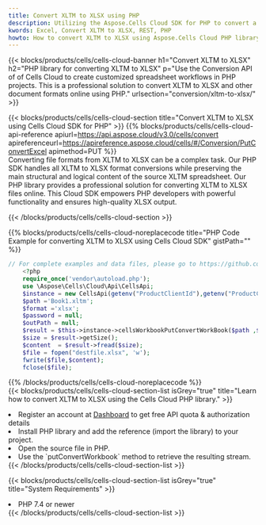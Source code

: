 ```yaml
---
title: Convert XLTM to XLSX using PHP 
description: Utilizing the Aspose.Cells Cloud SDK for PHP to convert a XLTM format file to a XLSX format file. 
kwords: Excel, Convert XLTM to XLSX, REST, PHP
howto: How to convert XLTM to XLSX using Aspose.Cells Cloud PHP library.
---
```



{{< blocks/products/cells/cells-cloud-banner h1="Convert XLTM to XLSX" h2="PHP library for converting XLTM to XLSX" p="Use the Conversion API of of Cells Cloud to create customized spreadsheet workflows in PHP projects. This is a professional solution to convert XLTM to XLSX and other document formats online using PHP." urlsection="conversion/xltm-to-xlsx/" >}}

{{< blocks/products/cells/cells-cloud-section  title="Convert XLTM to XLSX using Cells Cloud SDK for PHP" >}}
{{% blocks/products/cells/cells-cloud-api-reference  apiurl=https://api.aspose.cloud/v3.0/cells/convert  apireferenceurl=https://apireference.aspose.cloud/cells/#/Conversion/PutConvertExcel  apimethod=PUT %}}
<br/>
Converting file formats from XLTM to XLSX can be a complex task. Our PHP SDK handles all XLTM to XLSX format conversions while preserving the main structural and logical content of the source XLTM spreadsheet. Our PHP library provides a professional solution for converting XLTM to XLSX files online. This Cloud SDK empowers PHP developers with powerful functionality and ensures high-quality XLSX output.

{{< /blocks/products/cells/cells-cloud-section >}}

{{% blocks/products/cells/cells-cloud-noreplacecode title="PHP Code Example for converting XLTM to XLSX using Cells Cloud SDK" gistPath="" %}}
 
```php
// For complete examples and data files, please go to https://github.com/aspose-cells-cloud/aspose-cells-cloud-php/
    <?php
    require_once('vendor\autoload.php');
    use \Aspose\Cells\Cloud\Api\CellsApi;
    $instance = new CellsApi(getenv("ProductClientId"),getenv("ProductClientSecret"));
    $path ='Book1.xltm';    
    $format ='xlsx';
    $password = null;
    $outPath = null;      
    $result = $this->instance->cellsWorkbookPutConvertWorkBook($path ,$format, $password,  $outPath);
    $size = $result->getSize();
    $content  = $result->fread($size);
    $file = fopen("destfile.xlsx", 'w');
    fwrite($file,$content);
    fclose($file);
```
 
{{% /blocks/products/cells/cells-cloud-noreplacecode  %}}
<br/>
{{< blocks/products/cells/cells-cloud-section-list isGrey="true"  title="Learn how to convert XLTM to XLSX using the Cells Cloud PHP library." >}}
<li>Register an account at <a href="https://dashboard.aspose.cloud/">Dashboard</a> to get free API quota & authorization details</li>
<li>Install PHP library and add the reference (import the library) to your project.</li>
<li>Open the source file in PHP.</li>
<li>Use the `putConvertWorkbook` method to retrieve the resulting stream.</li>
{{< /blocks/products/cells/cells-cloud-section-list >}}

{{< blocks/products/cells/cells-cloud-section-list isGrey="true"  title="System Requirements" >}}
<li>PHP 7.4 or newer</li>
{{< /blocks/products/cells/cells-cloud-section-list >}}
